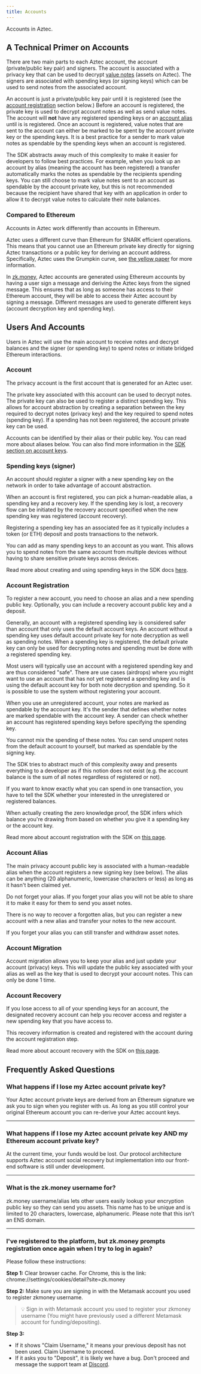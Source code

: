 ```yaml
---
title: Accounts
---
```


Accounts in Aztec.

## A Technical Primer on Accounts

There are two main parts to each Aztec account, the account (private/public key pair) and signers. The account is associated with a privacy key that can be used to decrypt [value notes](../glossary#value-notes) (assets on Aztec). The signers are associated with spending keys (or signing keys) which can be used to send notes from the associated account.

An account is just a private/public key pair until it is registered (see the [account registration](#account-registration) section below.) Before an account is registered, the private key is used to decrypt account notes as well as send value notes. The account will **not** have any registered spending keys or an [account alias](#account-alias) until is is registered. Once an account is registered, value notes that are sent to the account can either be marked to be spent by the account private key or the spending keys. It is a best practice for a sender to mark value notes as spendable by the spending keys when an account is registered.

The SDK abstracts away much of this complexity to make it easier for developers to follow best practices. For example, when you look up an account by alias (meaning the account has been registered) a transfer automatically marks the notes as spendable by the recipients spending keys. You can still choose to mark value notes sent to an account as spendable by the account private key, but this is not recommended because the recipient have shared that key with an application in order to allow it to decrypt value notes to calculate their note balances.

### Compared to Ethereum

Accounts in Aztec work differently than accounts in Ethereum.

Aztec uses a different curve than Ethereum for SNARK efficient operations. This means that you cannot use an Ethereum private key directly for signing Aztec transactions or a public key for deriving an account address. Specifically, Aztec uses the Grumpkin curve, see [the yellow paper](https://hackmd.io/@aztec-network/ByzgNxBfd#2-Grumpkin---A-curve-on-top-of-BN-254-for-SNARK-efficient-group-operations) for more information.

In [zk.money](https://zk.money), Aztec accounts are generated using Ethereum accounts by having a user sign a message and deriving the Aztec keys from the signed message. This ensures that as long as someone has access to their Ethereum account, they will be able to access their Aztec account by signing a message. Different messages are used to generate different keys (account decryption key and spending key).

## Users And Accounts

Users in Aztec will use the main account to receive notes and decrypt balances and the signer (or spending key) to spend notes or initiate bridged Ethereum interactions.

### Account

The privacy account is the first account that is generated for an Aztec user.

The private key associated with this account can be used to decrypt notes. The private key can also be used to register a distinct spending key. This allows for account abstraction by creating a separation between the key required to decrypt notes (privacy key) and the key required to spend notes (spending key). If a spending has not been registered, the account private key can be used.

Accounts can be identified by their alias or their public key. You can read more about aliases below. You can also find more information in the [SDK section on account keys](../sdk/usage/add-account#account-keys).

### Spending keys (signer)

An account should register a signer with a new spending key on the network in order to take advantage of account abstraction.

When an account is first registered, you can pick a human-readable alias, a spending key and a recovery key. If the spending key is lost, a recovery flow can be initiated by the recovery account specified when the new spending key was registered (account recovery).

Registering a spending key has an associated fee as it typically includes a token (or ETH) deposit and posts transactions to the network.

You can add as many spending keys to an account as you want. This allows you to spend notes from the same account from multiple devices without having to share sensitive private keys across devices.

Read more about creating and using spending keys in the SDK docs [here](./../sdk/usage/add-account#spending-keys).

### Account Registration

To register a new account, you need to choose an alias and a new spending public key. Optionally, you can include a recovery account public key and a deposit.

Generally, an account with a registered spending key is considered safer than account that only uses the default account keys. An account without a spending key uses default account private key for note decryption as well as spending notes. When a spending key is registered, the default private key can only be used for decrypting notes and spending must be done with a registered spending key.

Most users will typically use an account with a registered spending key and are thus considered "safe". There are use cases (airdrops) where you might want to use an account that has not yet registered a spending key and is using the default account key for both note decryption and spending. So it is possible to use the system without registering your account.

When you use an unregistered account, your notes are marked as spendable by the account key. It's the sender that defines whether notes are marked spendable with the account key. A sender can check whether an account has registered spending keys before specifying the spending key.

You cannot mix the spending of these notes. You can send unspent notes from the default account to yourself, but marked as spendable by the signing key.

The SDK tries to abstract much of this complexity away and presents everything to a developer as if this notion does not exist (e.g. the account balance is the sum of all notes regardless of registered or not).

If you want to know exactly what you can spend in one transaction, you have to tell the SDK whether your interested in the unregistered or registered balances.

When actually creating the zero knowledge proof, the SDK infers which balance you're drawing from based on whether you give it a spending key or the account key.

Read more about account registration with the SDK on [this page](../sdk/usage/register).

### Account Alias

The main privacy account public key is associated with a human-readable alias when the account registers a new signing key (see below). The alias can be anything (20 alphanumeric, lowercase characters or less) as long as it hasn't been claimed yet.

Do not forget your alias. If you forget your alias you will not be able to share it to make it easy for them to send you asset notes.

There is no way to recover a forgotten alias, but you can register a new account with a new alias and transfer your notes to the new account.

If you forget your alias you can still transfer and withdraw asset notes.

### Account Migration

Account migration allows you to keep your alias and just update your account (privacy) keys. This will update the public key associated with your alias as well as the key that is used to decrypt your account notes. This can only be done 1 time.

### Account Recovery

If you lose access to all of your spending keys for an account, the designated recovery account can help you recover access and register a new spending key that you have access to.

This recovery information is created and registered with the account during the account registration step.

Read more about account recovery with the SDK on [this page](../sdk/usage/account-recovery).

## Frequently Asked Questions

### What happens if I lose my Aztec account private key?

Your Aztec account private keys are derived from an Ethereum signature we ask you to sign when you register with us. As long as you still control your original Ethereum account you can re-derive your Aztec account keys.

---

### What happens if I lose my Aztec account private key AND my Ethereum account private key?

At the current time, your funds would be lost. Our protocol architecture supports Aztec account social recovery but implementation into our front-end software is still under development.

---

### What is the zk.money username for?

zk.money username/alias lets other users easily lookup your encryption public key so they can send you assets. This name has to be unique and is limited to 20 characters, lowercase, alphanumeric. Please note that this isn’t an ENS domain.

---

### I've registered to the platform, but zk.money prompts registration once again when I try to log in again?

Please follow these instructions:

**Step 1:** Clear browser cache. For Chrome, this is the link: chrome://settings/cookies/detail?site=zk.money

**Step 2:** Make sure you are signing in with the Metamask account you used to register zkmoney username.

> 💡 Sign in with Metamask account you used to register your zkmoney username (You might have previously used a different Metamask account for funding/depositing).

**Step 3:**

- If it shows "Claim Username," it means your previous deposit has not been used. Claim Username to proceed.
- If it asks you to "Deposit", it is likely we have a bug. Don't proceed and message the support team at [Discord](https://discord.gg/9TaSvc8f7r).